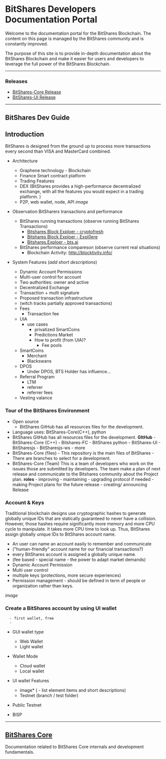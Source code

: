 # BitShares Developers Documentation Portal

Welcome to the documentation portal for the BitShares Blockchain. The content on this page is managed by the BitShares community and is constantly improved.

The purpose of this site is to provide in-depth documentation about the BitShares Blockchain and make it easier for users and developers to leverage the full power of the BitShares Blockchain.

***

### Releases
- [BitShares-Core Release](https://github.com/bitshares/bitshares-core/releases)
- [BitShares-UI Release](https://github.com/bitshares/bitshares-ui/releases)

***

## BitShares Dev Guide

## Introduction
BitShares is designed from the ground up to process more transactions every second than VISA and MasterCard combined.

- Architecture
    - Graphene technology - Blockchain
    - Finance Smart contract platform
	- 	Trading Features
	- DEX (BitShares provides a high-performance decentralized exchange, with all the features you would expect in a trading platform. )
	- P2P, web wallet, node, API
	*image*
- Observation BitSharers transactions and performance
  - BitShares running transactions (observe running BitShares Transactions) 
	- [Bitshares Block Exploer - cryptofresh](https://www.cryptofresh.com/)
	- [Bitshares Block Exploer - Expl0ere](http://bitshares-explorer.io/#/dashboard)
	- [Bitshares.Exploer - bts.ai](https://bts.ai/)
  - BitShares performance compareson (observe current real situations)
	-  Blockchain Activity: http://blocktivity.info/

- System Features (*add short descriptions*)
	- Dynamic Account Permissions
	- Multi-user control for account
	- Two authorities: owner and active
	- Decentralized Exchange
	- Transaction + multi signature
	- Proposed transaction infrastructure
	- (witch tracks partially approved transactions)
	- Fees 
      - Transaction fee
	- UIA 
	  - use cases
	    - privatized SmartCoins
	    - Predictions Market
	    - How to profit (from UIA)? 
	      - Fee pools
	- SmartCoins
	  - Merchant
	  - Blackswans
	- DPOS 
	  - Under DPOS, BTS Holder has influence...
	- Referral Program
	  - LTM
	  - referrer 
	  - referrer fees
	- Vesting valance

### Tour of the BitShares Environment
- Open source
	- BitShares GitHub has all resources files for the development.
- Language uses: BitShares-Core(C++), python 
- BitShares GitHub has all resources files for the development.
   **GItHub** 
	   - BitShares-Core (C++)
       - Bitshares-FC
	   - BitShares python
	   - BitShares-UI
	   - BitSharesjs
	   - BitSharesjs-ws
	   - more
- BitShares-Core (files)
	  - This repository is the main files of BitShares 
	  - There are branches to select for a development. 
- BitShares-Core (Team)
   This is a team of developers who work on the issues those are submitted by developers. The team make a plan of next release and communicate to the Bitshares community about the Project plan. 
	  **roles** 
	  - improving
	  - maintaining
	  - upgrading protocol if needed
	  - making Project plans for the future release
      - creating/ announcing  Release 

### Account & Keys
Traditional blockchain designs use cryptographic hashes to generate globally unique IDs that are statically guaranteed to never have a collision.  However, those hashes require significantly more memory and more CPU cycle to manipulate. It takes more CPU time to look up. Thus, BitShares assign globally unique IDs to BitShares account name.
 
  - An user can name an account easily to remember and communicate 
  - ("human-friendly" account name for our financial transactions?)
  - every BitShares account is assigned a globally unique name.
  - (fee based - special name - the power to adapt market demands) 
  - Dynamic Account Permission
  - Multi user control 
  - multiple keys (protections, more secure experiences)
  - Permission management - should be defined in term of people or organization rather than keys.
   
   *image*

### Create a BitShares account by using UI wallet
 	  - first wallet, free
	  - 
- GUI wallet type
  - Web Wallet
  - Light wallet
- Wallet Mode
  - Cloud wallet
  - Local wallet
- UI wallet Features
	 * image*
    ( - list element items and short descriptions)


  
  
   - Testnet (branch / test folder)
 - Public Testnet
 
 - BISP
 
 
 
  ****
## [BitShares Core](/core/README.md#bitshares-core)
Documentation related to BitShares Core internals and development fundamentals. 

